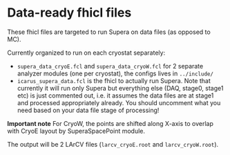 # Data-ready fhicl files

These fhicl files are targeted to run Supera on data files (as opposed to MC).

Currently organized to run on each cryostat separately:
* `supera_data_cryoE.fcl` and `supera_data_cryoW.fcl` for 2 separate analyzer modules
(one per cryostat), the configs lives in `../include/`
* `icarus_supera_data.fcl` is the fhicl to actually run Supera.
Note that currently it will run only Supera but everything else (DAQ, stage0, stage1 etc)
is just commented out, i.e. it
assumes the data files are at stage1 and processed appropriately already.
You should uncomment what you need based on your data file stage of processing!

**Important note**
For CryoW, the points are shifted along X-axis to overlap with CryoE layout by SuperaSpacePoint module.

The output will be 2 LArCV files (`larcv_cryoE.root` and `larcv_cryoW.root`).
